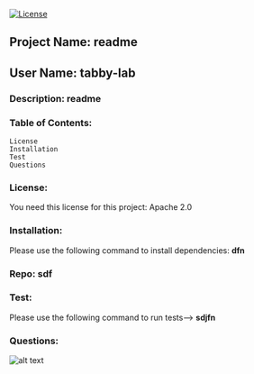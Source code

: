 [![License](https://img.shields.io/badge/License-Apache%202.0-blue.svg)](https://opensource.org/licenses/Apache-2.0)
## Project Name: readme
## User Name: tabby-lab
### Description: readme
### Table of Contents:
    License
    Installation
    Test
    Questions

### License: 
You need this license for this project: 
Apache 2.0
### Installation: 
Please use the following command to install dependencies: **dfn**
### Repo: sdf
### Test: 
Please use the following command to run tests--> **sdjfn**
### Questions: 
![alt text](https://avatars0.githubusercontent.com/u/56980288?v=4)
    